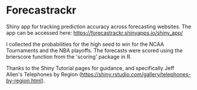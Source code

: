 # Forecastrackr
Shiny app for tracking prediction accuracy across forecasting websites. The app can be accessed here: https://forecastrackr.shinyapps.io/shiny_app/

I collected the probabilities for the high seed to win for the NCAA Tournaments and the NBA playoffs. The forecasts were scored using the brierscore function from the 'scoring' package in R. 

Thanks to the Shiny Tutorial pages for guidance, and specifically Jeff Allen's Telephones by Region (https://shiny.rstudio.com/gallery/telephones-by-region.html).
